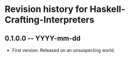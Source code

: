 # Revision history for Haskell-Crafting-Interpreters

## 0.1.0.0 -- YYYY-mm-dd

* First version. Released on an unsuspecting world.
